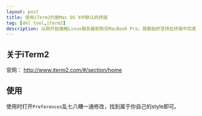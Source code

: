 ```yaml
---
layout: post
title: 使用iTerm2代替Mac OS X中默认的终端
tag: [del_tool,iterm2]
description: 从刚开始接触Linux服务器到购买MacBook Pro，我都始终坚持在终端中完成日常操作，这样才能把命令用的得心应手。今天推荐iTerm2这款终端软件，个人觉得很不错，现在每天上班打开笔记本的第一件事情就是打开iTerm2，然后start some services……
---
```


## 关于iTerm2

官网： <http://www.iterm2.com/#/section/home>

## 使用

使用时打开`Preferences`乱七八糟一通修改，找到属于你自己的style即可。

